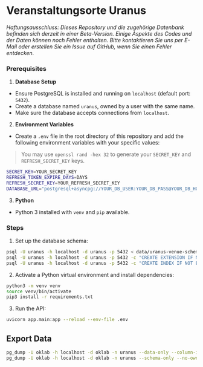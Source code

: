 # Veranstaltungsorte Uranus

_Haftungsausschluss: Dieses Repository und die zugehörige Datenbank befinden sich derzeit in einer Beta-Version. Einige Aspekte des Codes und der Daten können noch Fehler enthalten. Bitte kontaktieren Sie uns per E-Mail oder erstellen Sie ein Issue auf GitHub, wenn Sie einen Fehler entdecken._

### Prerequisites

1. **Database Setup**

- Ensure PostgreSQL is installed and running on `localhost` (default port: `5432`).
- Create a database named `uranus`, owned by a user with the same name.
- Make sure the database accepts connections from `localhost`.

2. **Environment Variables**

- Create a `.env` file in the root directory of this repository and add the following environment variables with your specific values:

> You may use `openssl rand -hex 32` to generate your `SECRET_KEY` and `REFRESH_SECRET_KEY` keys.

```sh
SECRET_KEY=YOUR_SECRET_KEY
REFRESH_TOKEN_EXPIRE_DAYS=DAYS
REFRESH_SECRET_KEY=YOUR_REFRESH_SECRET_KEY
DATABASE_URL="postgresql+asyncpg://YOUR_DB_USER:YOUR_DB_PASS@YOUR_DB_HOST:YOUR_DB_PORT/YOUR_DB_NAME"
```

3. **Python**

- Python 3 installed with `venv` and `pip` available.

### Steps

1. Set up the database schema:

```sh
psql -U uranus -h localhost -d uranus -p 5432 < data/uranus-venue-schema.sql
psql -U uranus -h localhost -d uranus -p 5432 -c "CREATE EXTENSION IF NOT EXISTS pg_trgm"
psql -U uranus -h localhost -d uranus -p 5432 -c "CREATE INDEX IF NOT EXISTS venue_name_gin_idx ON uranus.venue USING gin (LOWER(name) gin_trgm_ops)"
```

2. Activate a Python virtual environment and install dependencies:

```sh
python3 -m venv venv
source venv/bin/activate
pip3 install -r requirements.txt
```

3. Run the API:

```sh
uvicorn app.main:app --reload --env-file .env
```

## Export Data

```sh
pg_dump -U oklab -h localhost -d oklab -n uranus --data-only --column-inserts --no-owner --no-comments --verbose -f uranus_data_dump.sql
pg_dump -U oklab -h localhost -d oklab -n uranus --schema-only --no-owner --no-comments --verbose -f uranus_schema_dump.sql
```

